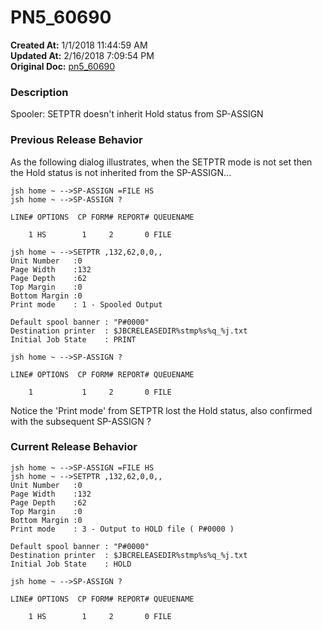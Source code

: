 # PN5_60690

**Created At:** 1/1/2018 11:44:59 AM  
**Updated At:** 2/16/2018 7:09:54 PM  
**Original Doc:** [pn5_60690](https://docs.jbase.com/release-notes/pn5_60690)  


### Description

Spooler: SETPTR doesn't inherit Hold status from SP-ASSIGN



### Previous Release Behavior

As the following dialog illustrates, when the SETPTR mode is not set then the Hold status is not inherited from the SP-ASSIGN...

```
jsh home ~ -->SP-ASSIGN =FILE HS
jsh home ~ -->SP-ASSIGN ?

LINE# OPTIONS  CP FORM# REPORT# QUEUENAME

    1 HS        1     2       0 FILE

jsh home ~ -->SETPTR ,132,62,0,0,,
Unit Number   :0
Page Width    :132
Page Depth    :62
Top Margin    :0
Bottom Margin :0
Print mode    : 1 - Spooled Output

Default spool banner : "P#0000"
Destination printer  : $JBCRELEASEDIR%stmp%s%q_%j.txt
Initial Job State    : PRINT

jsh home ~ -->SP-ASSIGN ?

LINE# OPTIONS  CP FORM# REPORT# QUEUENAME

    1           1     2       0 FILE
```

Notice the 'Print mode' from SETPTR lost the Hold status, also confirmed with the subsequent SP-ASSIGN ?



### Current Release Behavior

```
jsh home ~ -->SP-ASSIGN =FILE HS
jsh home ~ -->SETPTR ,132,62,0,0,,
Unit Number   :0
Page Width    :132
Page Depth    :62
Top Margin    :0
Bottom Margin :0
Print mode    : 3 - Output to HOLD file ( P#0000 )

Default spool banner : "P#0000"
Destination printer  : $JBCRELEASEDIR%stmp%s%q_%j.txt
Initial Job State    : HOLD

jsh home ~ -->SP-ASSIGN ?

LINE# OPTIONS  CP FORM# REPORT# QUEUENAME

    1 HS        1     2       0 FILE
```
